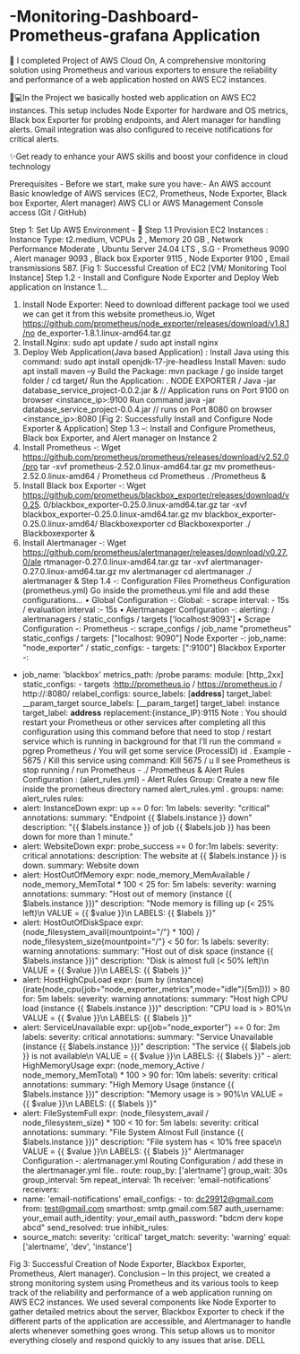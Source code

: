 # -Monitoring-Dashboard-Prometheus-grafana Application
🚀 I completed Project of AWS Cloud On, A comprehensive monitoring solution using Prometheus and
various exporters to ensure the reliability and performance of a web application hosted on AWS EC2
instances.

👨💻In the Project we basically hosted web application on AWS EC2 instances. This setup includes Node
Exporter for hardware and OS metrics, Black box Exporter for probing endpoints, and Alert manager for
handling alerts. Gmail integration was also configured to receive notifications for critical alerts.

✨Get ready to enhance your AWS skills and boost your confidence in cloud technology

Prerequisites -
Before we start, make sure you have:-
An AWS account
Basic knowledge of AWS services (EC2, Prometheus, Node Exporter, Black box Exporter, Alert manager)
AWS CLI or AWS Management Console access (Git / GitHub)

Step 1: Set Up AWS Environment -
 Step 1.1 Provision EC2 Instances : Instance Type: t2.medium, VCPUs 2 , Memory 20 GB ,
Network Performance Moderate , Ubuntu Server 24.04 LTS , S.G - Prometheus 9090 , Alert
manager 9093 , Black box Exporter 9115 , Node Exporter 9100 , Email transmissions 587.
[Fig 1: Successful Creation of EC2 [VM/ Monitoring Tool Instance]
Step 1.2 - Install and Configure Node Exporter and Deploy Web application on Instance 1...
1. Install Node Exporter: Need to download different package tool we used we can get it from this
website prometheus.io,
Wget https://github.com/prometheus/node_exporter/releases/download/v1.8.1/no
de_exporter-1.8.1.linux-amd64.tar.gz
2. Install.Nginx: sudo apt update / sudo apt install nginx
3. Deploy Web Application(Java based Application) :
Install Java using this command: sudo apt install openjdk-17-jre-headless
Install Maven: sudo apt install maven –y
Build the Package: mvn package / go inside target folder / cd target/
Run the Application: . NODE EXPORTER
/ Java -jar database_service_project-0.0.2.jar & // Application runs on Port 9100 on browser
<instance_ip>:9100
Run command java -jar database_service_project-0.0.4.jar // runs on Port 8080 on browser
<instance_ip>:8080
[Fig 2: Successfully Install and Configure Node Exporter & Application]
Step 1.3 –: Install and Configure Prometheus, Black box Exporter, and Alert manager on Instance 2
1. Install Prometheus -:
Wget https://github.com/prometheus/prometheus/releases/download/v2.52.0/pro
tar -xvf prometheus-2.52.0.linux-amd64.tar.gz
mv prometheus-2.52.0.linux-amd64 / Prometheus
cd Prometheus
. /Prometheus &
2. Install Black box Exporter -:
Wget https://github.com/prometheus/blackbox_exporter/releases/download/v0.25.
0/blackbox_exporter-0.25.0.linux-amd64.tar.gz
tar -xvf blackbox_exporter-0.25.0.linux-amd64.tar.gz
mv blackbox_exporter-0.25.0.linux-amd64/ Blackboxexporter
cd Blackboxexporter
./ Blackboxexporter &
3. Install Alertmanager -:
Wget https://github.com/prometheus/alertmanager/releases/download/v0.27.0/ale
rtmanager-0.27.0.linux-amd64.tar.gz
tar -xvf alertmanager-0.27.0.linux-amd64.tar.gz
mv alertmanager
cd alertmanager
./ alertmanager &
Step 1.4 -: Configuration Files
Prometheus Configuration (prometheus.yml) Go inside the prometheus.yml file and add these
configurations...
• Global Configuration -: Global: - scrape interval: - 15s / evaluation interval :- 15s
• Alertmanager Configuration -: alerting: / alertmanagers / static_configs / targets ['localhost:9093']
• Scrape Configuration -:
Prometheus -: scrape_configs / job_name "prometheus" static_configs / targets: ["localhost: 9090"]
Node Exporter -: job_name: "node_exporter" / static_configs: - targets: [":9100"]
Blackbox Exporter -:
- job_name: 'blackbox'
metrics_path: /probe
params:
module: [http_2xx]
static_configs: -
targets :http://prometheus.io / https://prometheus.io / http://:8080/
relabel_configs:
source_labels: [__address__]
target_label: __param_target
source_labels: [__param_target]
target_label: instance
target_label: __address__
replacement:{instance_IP}:9115
Note : You should restart your Prometheus or other services after completing all this configuration using
this command before that need to stop / restart service which is running in background for that I’ll run
the command = pgrep Prometheus / You will get some service (ProcessID) id . Example - 5675 / Kill this
service using command: Kill 5675 / u ll see Prometheus is stop running / run Prometheus - ./
Prometheus &
Alert Rules Configuration : (alert_rules.yml) - Alert Rules Group: Create a new file inside the
prometheus directory named alert_rules.yml .
groups:
name: alert_rules
rules:
- alert: InstanceDown
expr: up == 0
for: 1m
labels:
severity: "critical"
annotations:
summary: "Endpoint {{ $labels.instance }} down"
description: "{{ $labels.instance }} of job {{ $labels.job }} has been down for more than 1 minute."
- alert: WebsiteDown
expr: probe_success == 0
for:1m
labels:
severity: critical
annotations:
description: The website at {{ $labels.instance }} is down.
summary: Website down
- alert: HostOutOfMemory
expr: node_memory_MemAvailable / node_memory_MemTotal * 100 < 25
for: 5m
labels:
severity: warning
annotations:
summary: "Host out of memory (instance {{ $labels.instance }})"
description: "Node memory is filling up (< 25% left)\n VALUE = {{ $value }}\n LABELS: {{ $labels }}"
- alert: HostOutOfDiskSpace
expr: (node_filesystem_avail{mountpoint="/"} * 100) / node_filesystem_size{mountpoint="/"} < 50
for: 1s
labels:
severity: warning
annotations:
summary: "Host out of disk space (instance {{ $labels.instance }})"
description: "Disk is almost full (< 50% left)\n VALUE = {{ $value }}\n LABELS: {{ $labels }}"
- alert: HostHighCpuLoad
expr: (sum by (instance) (irate(node_cpu{job="node_exporter_metrics",mode="idle"}[5m]))) > 80
for: 5m
labels:
severity: warning
annotations:
summary: "Host high CPU load (instance {{ $labels.instance }})"
description: "CPU load is > 80%\n VALUE = {{ $value }}\n LABELS: {{ $labels }}"
- alert: ServiceUnavailable
expr: up{job="node_exporter"} == 0
for: 2m
labels:
severity: critical
annotations:
summary: "Service Unavailable (instance {{ $labels.instance }})"
description: "The service {{ $labels.job }} is not available\n VALUE = {{ $value }}\n LABELS: {{ $labels }}" -
alert: HighMemoryUsage
expr: (node_memory_Active / node_memory_MemTotal) * 100 > 90
for: 10m
labels:
severity: critical
annotations:
summary: "High Memory Usage (instance {{ $labels.instance }})"
description: "Memory usage is > 90%\n VALUE = {{ $value }}\n LABELS: {{ $labels }}"
- alert: FileSystemFull
expr: (node_filesystem_avail / node_filesystem_size) * 100 < 10
for: 5m
labels:
severity: critical
annotations:
summary: "File System Almost Full (instance {{ $labels.instance }})"
description: "File system has < 10% free space\n VALUE = {{ $value }}\n LABELS: {{ $labels }}"
Alertmanager Configuration -: alertmanager.yml Routing Configuration / add these in the
alertmanager.yml file..
route:
roup_by: ['alertname']
group_wait: 30s
group_interval: 5m
repeat_interval: 1h
receiver: 'email-notifications'
receivers:
- name: 'email-notifications'
email_configs: - to: dc29912@gmail.com
from: test@gmail.com
smarthost: smtp.gmail.com:587
auth_username: your_email
auth_identity: your_email
auth_password: "bdcm derv kope abcd"
send_resolved: true
inhibit_rules:
- source_match:
severity: 'critical'
target_match:
severity: 'warning'
equal: ['alertname', 'dev', 'instance']

Fig 3: Successful Creation of Node Exporter, Blackbox Exporter, Prometheus, Alert manager).
Conclusion –
In this project, we created a strong monitoring system using Prometheus and its various tools to keep
track of the reliability and performance of a web application running on AWS EC2 instances. We used
several components like Node Exporter to gather detailed metrics about the server, Blackbox Exporter
to check if the different parts of the application are accessible, and Alertmanager to handle alerts
whenever something goes wrong. This setup allows us to monitor everything closely and respond
quickly to any issues that arise.
DELL
